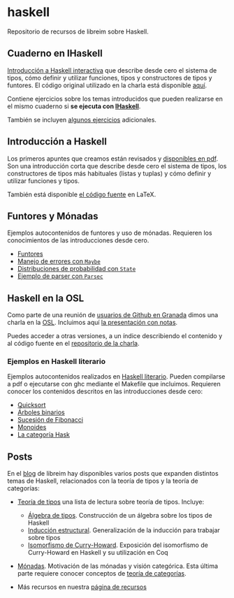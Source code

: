 # haskell

Repositorio de recursos de libreim sobre Haskell.

## Cuaderno en IHaskell

[Introducción a Haskell interactiva](https://github.com/libreim/haskell/blob/master/PrimeraParte/PrimeraParte.ipynb) que describe desde cero el sistema de tipos, cómo definir y utilizar funciones, tipos y constructores de tipos y funtores. El código original utilizado en la charla está disponible [aquí](https://github.com/libreim/haskell/tree/master/PrimeraParte).

Contiene ejercicios sobre los temas introducidos que pueden realizarse en el mismo cuaderno si **se ejecuta con [IHaskell](https://github.com/gibiansky/IHaskell)**.

También se incluyen [algunos ejercicios](https://github.com/libreim/haskell/blob/master/ejercicios.md) adicionales.


## Introducción a Haskell

Los primeros apuntes que creamos están revisados y [disponibles en pdf](https://github.com/libreim/haskell/blob/master/apuntesHaskell.pdf). Son una introducción corta que describe desde cero el sistema de tipos, los constructores de tipos más habituales (listas y tuplas) y cómo definir y utilizar funciones y tipos.

También está disponible [el código fuente](https://github.com/libreim/haskell/tree/master/apuntesHaskellsrc) en LaTeX.

## Funtores y Mónadas

Ejemplos autocontenidos de funtores y uso de mónadas. Requieren los conocimientos de las introducciones desde cero.

* [Funtores](https://github.com/libreim/haskell/blob/master/SegundaParte/1.funtores.hs)
* [Manejo de errores con `Maybe`](https://github.com/libreim/haskell/blob/master/SegundaParte/2.errores.hs)
* [Distribuciones de probabilidad con `State`](https://github.com/libreim/haskell/blob/master/SegundaParte/3.distribuciones.hs)
* [Ejemplo de parser con `Parsec`](https://github.com/libreim/haskell/blob/master/SegundaParte/4.parsers.hs)

## Haskell en la OSL

Como parte de una reunión de [usuarios de Github en Granada](https://github.com/github-users-grx) dimos una charla en la [OSL](http://osl.ugr.es). Incluimos aquí [la presentación con notas](https://github.com/libreim/haskell/blob/master/CharlaOSL.pdf).

Puedes acceder a otras versiones, a un índice describiendo el contenido y al código fuente en el [repositorio de la charla](https://github.com/github-users-grx/osl-talk-haskell).

### Ejemplos en Haskell literario

Ejemplos autocontenidos realizados en [Haskell literario](https://wiki.haskell.org/Literate_programming). Pueden compilarse a pdf o ejecutarse con ghc mediante el Makefile que incluimos. Requieren conocer los contenidos descritos en las introducciones desde cero:

* [Quicksort](https://github.com/libreim/haskell/blob/master/Haskell%20Literario/quicksort.lhs)
* [Árboles binarios](https://github.com/libreim/haskell/blob/master/Haskell%20Literario/bintree.lhs)
* [Sucesión de Fibonacci](https://github.com/libreim/haskell/blob/master/Haskell%20Literario/fibonacci.lhs)
* [Monoides](https://github.com/libreim/haskell/blob/master/Haskell%20Literario/monoides.lhs)
* [La categoría Hask](https://github.com/libreim/haskell/blob/master/Haskell%20Literario/hask.lhs)

## Posts

En el [blog](http://tux.ugr.es/libreim/blog/) de libreim hay disponibles varios posts que expanden distintos temas de Haskell, relacionados con la teoría de tipos y la teoría de categorías:

- [Teoría de tipos](http://tux.ugr.es/libreim/blog/2016/01/08/teoria-de-tipos/) una lista de lectura sobre teoría de tipos. Incluye:
    - [Álgebra de tipos](http://tux.ugr.es/libreim/blog/2015/03/24/algebra-tipos). Construcción de un álgebra sobre los tipos de Haskell
    - [Inducción estructural](http://tux.ugr.es/libreim/blog/2015/03/14/induccion-estructural/). Generalización de la inducción para trabajar sobre tipos
    - [Isomorfismo de Curry-Howard](http://tux.ugr.es/libreim/blog/2014/12/04/curry-howard/). Exposición del isomorfismo de Curry-Howard en Haskell y su utilización en Coq
- [Mónadas](http://tux.ugr.es/libreim/blog/2016/12/21/monadas/). Motivación de las mónadas y visión categórica. Esta última parte requiere conocer conceptos de [teoría de categorías](http://tux.ugr.es/libreim/blog/2014/10/04/intro-categorias).

- Más recursos en nuestra [página de recursos](http://tux.ugr.es/libreim/awesome)
